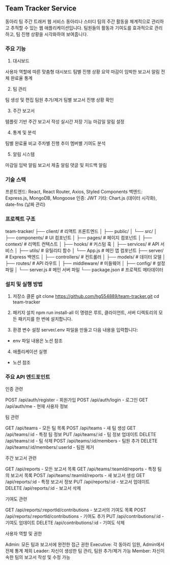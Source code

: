 ## Team Tracker Service

동아리 팀 주간 트래커 웹 서비스
동아리나 스터디 팀의 주간 활동을 체계적으로 관리하고 추적할 수 있는 웹 애플리케이션입니다.
팀원들의 활동과 기여도를 효과적으로 관리하고, 팀 진행 상황을 시각화하여 보여줍니다.

### 주요 기능
1. 대시보드

사용자 역할에 따른 맞춤형 대시보드
팀별 진행 상황 요약
마감이 임박한 보고서 알림
전체 완료율 통계

2. 팀 관리

팀 생성 및 편집
팀원 추가/제거
팀별 보고서 진행 상황 확인

3. 주간 보고서

템플릿 기반 주간 보고서 작성
실시간 저장 기능
마감일 알림 설정

4. 통계 및 분석

팀별 완료율 비교
주차별 진행 추이
멤버별 기여도 분석

5. 알림 시스템

마감일 임박 알림
보고서 제출 알림
댓글 및 피드백 알림

### 기술 스택

프론트엔드: React, React Router, Axios, Styled Components
백엔드: Express.js, MongoDB, Mongoose
인증: JWT
기타: Chart.js (데이터 시각화), date-fns (날짜 관리)

### 프로젝트 구조
team-tracker/
├── client/                 # 리액트 프론트엔드
│   ├── public/
│   └── src/
│       ├── components/     # UI 컴포넌트
│       ├── pages/          # 페이지 컴포넌트
│       ├── context/        # 리액트 컨텍스트
│       ├── hooks/          # 커스텀 훅
│       ├── services/       # API 서비스
│       ├── utils/          # 유틸리티 함수
│       └── App.js          # 메인 앱 컴포넌트
├── server/                 # Express 백엔드
│   ├── controllers/        # 컨트롤러
│   ├── models/             # 데이터 모델
│   ├── routes/             # API 라우트
│   ├── middleware/         # 미들웨어
│   ├── config/             # 설정 파일
│   └── server.js           # 메인 서버 파일
└── package.json            # 프로젝트 메타데이터

### 설치 및 실행 방법
1. 저장소 클론
git clone https://github.com/hg554889/team-tracker.git
cd team-tracker

2. 패키지 설치
npm run install-all
이 명령은 루트, 클라이언트, 서버 디렉토리의 모든 패키지를 한 번에 설치합니다.

3. 환경 변수 설정
server/.env 파일을 만들고 다음 내용을 입력합니다:
- env 파일 내용은 노션 참조

4. 애플리케이션 실행
- 노션 참조

### 주요 API 엔드포인트
인증 관련

POST /api/auth/register - 회원가입
POST /api/auth/login - 로그인
GET /api/auth/me - 현재 사용자 정보

팀 관련

GET /api/teams - 모든 팀 목록
POST /api/teams - 새 팀 생성
GET /api/teams/:id - 특정 팀 정보
PUT /api/teams/:id - 팀 정보 업데이트
DELETE /api/teams/:id - 팀 삭제
POST /api/teams/:id/members - 팀원 추가
DELETE /api/teams/:id/members/:userId - 팀원 제거

주간 보고서 관련

GET /api/reports - 모든 보고서 목록
GET /api/teams/:teamId/reports - 특정 팀의 보고서 목록
POST /api/teams/:teamId/reports - 새 보고서 생성
GET /api/reports/:id - 특정 보고서 정보
PUT /api/reports/:id - 보고서 업데이트
DELETE /api/reports/:id - 보고서 삭제

기여도 관련

GET /api/reports/:reportId/contributions - 보고서의 기여도 목록
POST /api/reports/:reportId/contributions - 기여도 추가
PUT /api/contributions/:id - 기여도 업데이트
DELETE /api/contributions/:id - 기여도 삭제

사용자 역할 및 권한

Admin: 모든 팀과 보고서에 완전한 접근 권한
Executive: 각 동아리 임원, Admin에서 전체 통계 제외
Leader: 자신이 생성한 팀 관리, 팀원 추가/제거 가능
Member: 자신이 속한 팀의 보고서 작성 및 수정 가능
